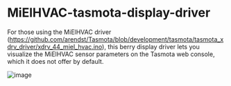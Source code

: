 # MiElHVAC-tasmota-display-driver

For those using the MiElHVAC driver (https://github.com/arendst/Tasmota/blob/development/tasmota/tasmota_xdrv_driver/xdrv_44_miel_hvac.ino), this berry display driver lets you visualize the MiElHVAC sensor parameters on the Tasmota web console, which it does not offer by default.

![image](https://github.com/user-attachments/assets/e577c58d-33a8-4ce8-9a35-2acebdff4e7e)
